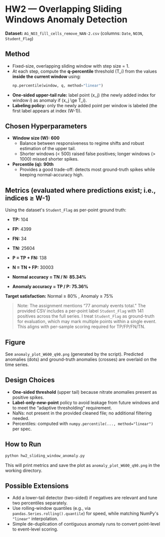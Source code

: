 # HW2 — Overlapping Sliding Windows Anomaly Detection

**Dataset:** `AG_NO3_fill_cells_remove_NAN-2.csv` (columns: `Date`, `NO3N`, `Student_Flag`)

## Method
- Fixed-size, overlapping sliding window with step size = 1.
- At each step, compute the **q-percentile** threshold \(T_i\) from the values **inside the current window** using:
  ```python
  np.percentile(window, q, method="linear")
  ```
- **One-sided upper-tail rule:** label point \(x_j\) (the newly added index for window *i*) as anomaly if \(x_j \ge T_i\).
- **Labeling policy:** only the newly added point per window is labeled (the first label appears at index \(W-1\)).

## Chosen Hyperparameters
- **Window size (W):** **600**
  - Balance between responsiveness to regime shifts and robust estimation of the upper tail.
  - Shorter windows (< 500) raised false positives; longer windows (> 1000) missed shorter spikes.
- **Percentile (q):** **90th**
  - Provides a good trade-off: detects most ground-truth spikes while keeping normal-accuracy high.

## Metrics (evaluated where predictions exist; i.e., indices ≥ W-1)
Using the dataset's `Student_Flag` as per-point ground truth:

- **TP:** 104  
- **FP:** 4399  
- **FN:** 34  
- **TN:** 25604  
- **P = TP + FN:** 138  
- **N = TN + FP:** 30003  

- **Normal accuracy = TN / N:** **85.34%**  
- **Anomaly accuracy = TP / P:** **75.36%**

**Target satisfaction:** Normal ≥ 80% , Anomaly ≥ 75% 

> Note: The assignment mentions “77 anomaly events total.” The provided CSV includes a per-point label `Student_Flag` with 141 positives across the full series. I treat `Student_Flag` as ground-truth for evaluation, which may mark multiple points within a single event. This aligns with per-sample scoring required for TP/FP/FN/TN.

## Figure
See `anomaly_plot_W600_q90.png` (generated by the script). Predicted anomalies (dots) and ground-truth anomalies (crosses) are overlaid on the time series.

## Design Choices
- **One-sided threshold** (upper tail) because nitrate anomalies present as positive spikes.
- **Label-only-new-point** policy to avoid leakage from future windows and to meet the “adaptive thresholding” requirement.
- NaNs: not present in the provided cleaned file; no additional filtering needed.
- Percentiles: computed with `numpy.percentile(..., method="linear")` per spec.

## How to Run
```bash
python hw2_sliding_window_anomaly.py
```
This will print metrics and save the plot as `anomaly_plot_W600_q90.png` in the working directory.

## Possible Extensions
- Add a lower-tail detector (two-sided) if negatives are relevant and tune two percentiles separately.
- Use rolling-window quantiles (e.g., via `pandas.Series.rolling().quantile`) for speed, while matching NumPy's `"linear"` interpolation.
- Simple de-duplication of contiguous anomaly runs to convert point-level to event-level scoring.
